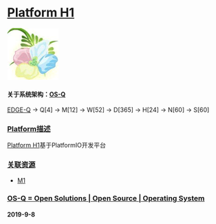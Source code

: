 ﻿# [Platform H1](https://github.com/OS-Q/H1)
[![sites](OS-Q/OS-Q.png)](http://www.OS-Q.com)
#### 关于系统架构：[OS-Q](https://github.com/OS-Q/OS-Q)
[EDGE-Q](https://github.com/OS-Q/EDGE-Q) -> Q[4] -> M[12] -> W[52] -> D[365] -> H[24] -> N[60] -> S[60]
### [Platform描述](https://github.com/OS-Q/H1/wiki) 

[Platform H1](https://github.com/OS-Q/H1)基于PlatformIO开发平台

### [关联资源](https://github.com/OS-Q/)

 *  [M1](https://github.com/OS-Q/M1)

### [OS-Q = Open Solutions | Open Source |  Operating System ](http://www.OS-Q.com/H1)
####  2019-9-8